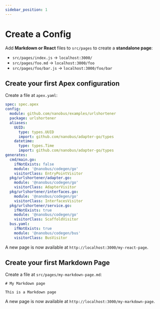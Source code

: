 ```yaml
---
sidebar_position: 1
---
```


# Create a Config

Add **Markdown or React** files to `src/pages` to create a **standalone page**:

- `src/pages/index.js` -> `localhost:3000/`
- `src/pages/foo.md` -> `localhost:3000/foo`
- `src/pages/foo/bar.js` -> `localhost:3000/foo/bar`

## Create your first Apex configuration

Create a file at `apex.yaml`:

```yaml title="apex.yaml"
spec: spec.apex
config:
  module: github.com/nanobus/examples/urlshortener
  package: urlshortener
  aliases:
    UUID:
      type: types.UUID
      import: github.com/nanobus/adapter-go/types
    datetime:
      type: types.Time
      import: github.com/nanobus/adapter-go/types
generates:
  cmd/main.go:
    ifNotExists: false
    module: '@nanobus/codegen/go'
    visitorClass: EntryPointVisitor
  pkg/urlshortener/adapter.go:
    module: '@nanobus/codegen/go'
    visitorClass: AdapterVisitor
  pkg/urlshortener/interfaces.go:
    module: '@nanobus/codegen/go'
    visitorClass: InterfacesVisitor
  pkg/urlshortener/service.go:
    ifNotExists: true
    module: '@nanobus/codegen/go'
    visitorClass: ScaffoldVisitor
  bus.yaml:
    ifNotExists: true
    module: '@nanobus/codegen/bus'
    visitorClass: BusVisitor
```

A new page is now available at `http://localhost:3000/my-react-page`.

## Create your first Markdown Page

Create a file at `src/pages/my-markdown-page.md`:

```mdx title="src/pages/my-markdown-page.md"
# My Markdown page

This is a Markdown page
```

A new page is now available at `http://localhost:3000/my-markdown-page`.
